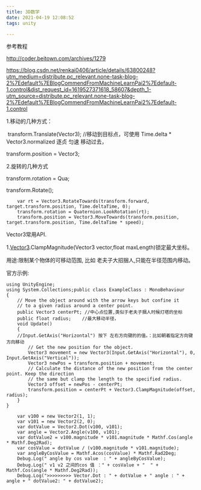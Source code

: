 ```yaml
---
title: 3D数学
date: 2021-04-19 12:08:52
tags: unity

---
```


参考教程

http://coder.beitown.com/archives/1279

<!--more-->

https://blog.csdn.net/renkai0406/article/details/63800248?utm_medium=distribute.pc_relevant.none-task-blog-2%7Edefault%7EBlogCommendFromMachineLearnPai2%7Edefault-1.control&dist_request_id=1619527371618_58607&depth_1-utm_source=distribute.pc_relevant.none-task-blog-2%7Edefault%7EBlogCommendFromMachineLearnPai2%7Edefault-1.control

1.移动的几种方式：

​	transform.Translate(Vector3); //移动到目标点，可使用 Time.delta * Vector3.normalized 逐贞 匀速 移动过去，

transform.position = Vector3;

2.旋转的几种方式

transform.rotation = Qua;

transform.Rotate();



        var rt = Vector3.RotateTowards(transform.forward, target.transform.position, Time.deltaTime, 0);
        transform.rotation = Quaternion.LookRotation(rt);
        transform.position = Vector3.MoveTowards(transform.position, target.transform.position, Time.deltaTime * speed);
Vector3常用API.

1.[Vector3](https://docs.unity3d.com/ScriptReference/Vector3.html).ClampMagnitude(Vector3 vector,float maxLength)锁定最大坐标。 

用途:限制某个物体的可移动范围, 比如 老夫子大招捆人,只能在半径范围内移动。

官方示例:

```
using UnityEngine;
using System.Collections;public class ExampleClass : MonoBehaviour
{
    // Move the object around with the arrow keys but confine it
    // to a given radius around a center point.    
    public Vector3 centerPt; //中心点位置,类似于老夫子捆人时候灯塔的坐标
    public float radius;    //最大移动半径，
    void Update()
    {
    //Input.GetAxis("Horizontal") 按下 左右方向键的的值。：比如朝着指定方向键方向移动 
        // Get the new position for the object.
        Vector3 movement = new Vector3(Input.GetAxis("Horizontal"), 0, Input.GetAxis("Vertical"));
        Vector3 newPos = transform.position + movement;        
        // Calculate the distance of the new position from the center point. Keep the direction
        // the same but clamp the length to the specified radius.
        Vector3 offset = newPos - centerPt;
        transform.position = centerPt + Vector3.ClampMagnitude(offset, radius);
    }
}
```





        var v100 = new Vector2(1, 1);
        var v101 = new Vector2(2, 0);
        var dotValue = Vector2.Dot(v100, v101);
        var angle = Vector2.Angle(v100, v101);
        var dotValue2 = v100.magnitude * v101.magnitude * Mathf.Cos(angle * Mathf.Deg2Rad);
        var cosValue = dotValue / (v100.magnitude * v101.magnitude);
        var angleByCosValue = Mathf.Acos(cosValue) * Mathf.Rad2Deg;
        Debug.Log(" angle by cos value  : " + angleByCosValue);
        Debug.Log(" v1 v2 之间的cos 值 ：" + cosValue + "  " + Mathf.Cos(angle * Mathf.Deg2Rad));
        Debug.Log(">>>>>>>>> Vector.Dot : " + dotValue + " angle : " + angle + " dotValue2: " + dotValue2);